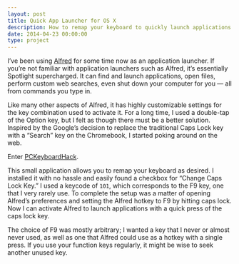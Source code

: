 ```yaml
---
layout: post
title: Quick App Launcher for OS X
description: How to remap your keyboard to quickly launch applications.
date: 2014-04-23 00:00:00
type: project
---
```


I’ve been using [Alfred][] for some time now as an application launcher. If you’re not familiar with application launchers such as Alfred, it’s essentially Spotlight supercharged. It can find and launch applications, open files, perform custom web searches, even shut down your computer for you — all from commands you type in.

Like many other aspects of Alfred, it has highly customizable settings for the key combination used to activate it. For a long time, I used a double-tap of the Option key, but I felt as though there must be a better solution. Inspired by the Google’s decision to replace the traditional Caps Lock key with a “Search” key on the Chromebook, I started poking around on the web.

Enter [PCKeyboardHack][].

This small application allows you to remap your keyboard as desired. I installed it with no hassle and easily found a checkbox for “Change Caps Lock Key.” I used a keycode of `101`, which corresponds to the F9 key, one that I very rarely use. To complete the setup was a matter of opening Alfred’s preferences and setting the Alfred hotkey to F9 by hitting caps lock. Now I can activate Alfred to launch applications with a quick press of the caps lock key.

The choice of F9 was mostly arbitrary; I wanted a key that I never or almost never used, as well as one that Alfred could use as a hotkey with a single press. If you use your function keys regularly, it might be wise to seek another unused key.

[Alfred]: http://www.alfredapp.com
[PCKeyboardHack]: https://pqrs.org/macosx/keyremap4macbook/pckeyboardhack.html
